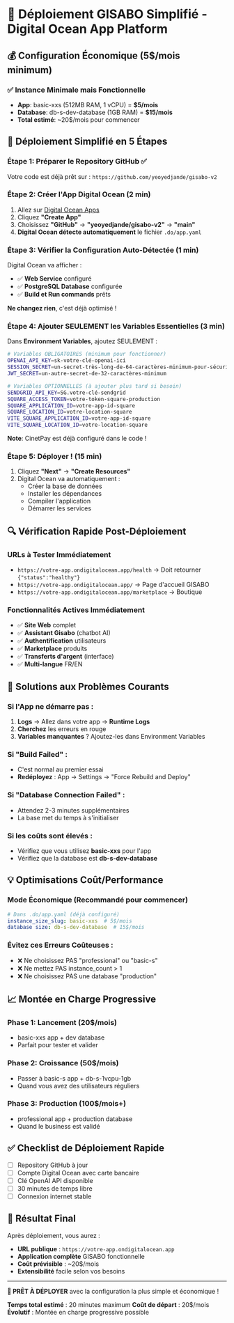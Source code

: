 # 🚀 Déploiement GISABO Simplifié - Digital Ocean App Platform

## 💰 Configuration Économique (5$/mois minimum)

### ✅ Instance Minimale mais Fonctionnelle
- **App**: basic-xxs (512MB RAM, 1 vCPU) = **$5/mois**
- **Database**: db-s-dev-database (1GB RAM) = **$15/mois** 
- **Total estimé**: ~20$/mois pour commencer

## 🎯 Déploiement Simplifié en 5 Étapes

### Étape 1: Préparer le Repository GitHub ✅
Votre code est déjà prêt sur : `https://github.com/yeoyedjande/gisabo-v2`

### Étape 2: Créer l'App Digital Ocean (2 min)
1. Allez sur [Digital Ocean Apps](https://cloud.digitalocean.com/apps)
2. Cliquez **"Create App"**
3. Choisissez **"GitHub"** → **"yeoyedjande/gisabo-v2"** → **"main"**
4. **Digital Ocean détecte automatiquement** le fichier `.do/app.yaml`

### Étape 3: Vérifier la Configuration Auto-Détectée (1 min)
Digital Ocean va afficher :
- ✅ **Web Service** configuré
- ✅ **PostgreSQL Database** configurée  
- ✅ **Build et Run commands** prêts

**Ne changez rien**, c'est déjà optimisé !

### Étape 4: Ajouter SEULEMENT les Variables Essentielles (3 min)
Dans **Environment Variables**, ajoutez SEULEMENT :

```bash
# Variables OBLIGATOIRES (minimum pour fonctionner)
OPENAI_API_KEY=sk-votre-clé-openai-ici
SESSION_SECRET=un-secret-très-long-de-64-caractères-minimum-pour-sécurité
JWT_SECRET=un-autre-secret-de-32-caractères-minimum

# Variables OPTIONNELLES (à ajouter plus tard si besoin)
SENDGRID_API_KEY=SG.votre-clé-sendgrid
SQUARE_ACCESS_TOKEN=votre-token-square-production
SQUARE_APPLICATION_ID=votre-app-id-square
SQUARE_LOCATION_ID=votre-location-square
VITE_SQUARE_APPLICATION_ID=votre-app-id-square
VITE_SQUARE_LOCATION_ID=votre-location-square
```

**Note**: CinetPay est déjà configuré dans le code !

### Étape 5: Déployer ! (15 min)
1. Cliquez **"Next"** → **"Create Resources"**
2. Digital Ocean va automatiquement :
   - Créer la base de données
   - Installer les dépendances  
   - Compiler l'application
   - Démarrer les services

## 🔍 Vérification Rapide Post-Déploiement

### URLs à Tester Immédiatement
- `https://votre-app.ondigitalocean.app/health` → Doit retourner `{"status":"healthy"}`
- `https://votre-app.ondigitalocean.app/` → Page d'accueil GISABO
- `https://votre-app.ondigitalocean.app/marketplace` → Boutique

### Fonctionnalités Actives Immédiatement
- ✅ **Site Web** complet
- ✅ **Assistant Gisabo** (chatbot AI)
- ✅ **Authentification** utilisateurs
- ✅ **Marketplace** produits
- ✅ **Transferts d'argent** (interface)
- ✅ **Multi-langue** FR/EN

## 🚨 Solutions aux Problèmes Courants

### Si l'App ne démarre pas :
1. **Logs** → Allez dans votre app → **Runtime Logs**
2. **Cherchez** les erreurs en rouge
3. **Variables manquantes** ? Ajoutez-les dans Environment Variables

### Si "Build Failed" :
- C'est normal au premier essai
- **Redéployez** : App → Settings → "Force Rebuild and Deploy"

### Si "Database Connection Failed" :
- Attendez 2-3 minutes supplémentaires
- La base met du temps à s'initialiser

### Si les coûts sont élevés :
- Vérifiez que vous utilisez **basic-xxs** pour l'app
- Vérifiez que la database est **db-s-dev-database**

## 💡 Optimisations Coût/Performance

### Mode Économique (Recommandé pour commencer)
```yaml
# Dans .do/app.yaml (déjà configuré)
instance_size_slug: basic-xxs  # 5$/mois
database size: db-s-dev-database  # 15$/mois
```

### Évitez ces Erreurs Coûteuses :
- ❌ Ne choisissez PAS "professional" ou "basic-s"
- ❌ Ne mettez PAS instance_count > 1
- ❌ Ne choisissez PAS une database "production"

## 📈 Montée en Charge Progressive

### Phase 1: Lancement (20$/mois)
- basic-xxs app + dev database
- Parfait pour tester et valider

### Phase 2: Croissance (50$/mois)
- Passer à basic-s app + db-s-1vcpu-1gb
- Quand vous avez des utilisateurs réguliers

### Phase 3: Production (100$/mois+)
- professional app + production database
- Quand le business est validé

## ✅ Checklist de Déploiement Rapide

- [ ] Repository GitHub à jour
- [ ] Compte Digital Ocean avec carte bancaire
- [ ] Clé OpenAI API disponible
- [ ] 30 minutes de temps libre
- [ ] Connexion internet stable

## 🎯 Résultat Final

Après déploiement, vous aurez :
- **URL publique** : `https://votre-app.ondigitalocean.app`
- **Application complète** GISABO fonctionnelle
- **Coût prévisible** : ~20$/mois
- **Extensibilité** facile selon vos besoins

---

**🚀 PRÊT À DÉPLOYER** avec la configuration la plus simple et économique !

**Temps total estimé** : 20 minutes maximum
**Coût de départ** : 20$/mois
**Évolutif** : Montée en charge progressive possible